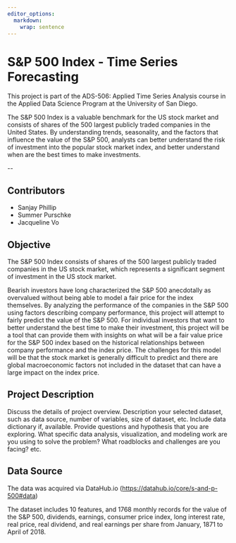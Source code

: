 ```yaml
---
editor_options: 
  markdown: 
    wrap: sentence
---
```


# S&P 500 Index - Time Series Forecasting

This project is part of the ADS-506: Applied Time Series Analysis course in the Applied Data Science Program at the University of San Diego.

The S&P 500 Index is a valuable benchmark for the US stock market and consists of shares of the 500 largest publicly traded companies in the United States.
By understanding trends, seasonality, and the factors that influence the value of the S&P 500, analysts can better understand the risk of investment into the popular stock market index, and better understand when are the best times to make investments.

\--

## Contributors

-   Sanjay Phillip
-   Summer Purschke
-   Jacqueline Vo

## Objective

The S&P 500 Index consists of shares of the 500 largest publicly traded companies in the US stock market, which represents a significant segment of investment in the US stock market.

Bearish investors have long characterized the S&P 500 anecdotally as overvalued without being able to model a fair price for the index themselves.
By analyzing the performance of the companies in the S&P 500 using factors describing company performance, this project will attempt to fairly predict the value of the S&P 500.
For individual investors that want to better understand the best time to make their investment, this project will be a tool that can provide them with insights on what will be a fair value price for the S&P 500 index based on the historical relationships between company performance and the index price.
The challenges for this model will be that the stock market is generally difficult to predict and there are global macroeconomic factors not included in the dataset that can have a large impact on the index price.

## Project Description

Discuss the details of project overview.
Description your selected dataset, such as data source, number of variables, size of dataset, etc.
Include data dictionary if, available.
Provide questions and hypothesis that you are exploring.
What specific data analysis, visualization, and modeling work are you using to solve the problem?
What roadblocks and challenges are you facing?
etc.

## Data Source

The data was acquired via DataHub.io (<https://datahub.io/core/s-and-p-500#data>)

The dataset includes 10 features, and 1768 monthly records for the value of the S&P 500, dividends, earnings, consumer price index, long interest rate, real price, real dividend, and real earnings per share from January, 1871 to April of 2018.
